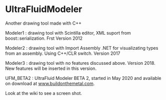 # UltraFluidModeler
Another drawing tool made with C++

Modeler1 : drawing tool with Scintilla editor, XML suport from boost::serialization. Frst Version 2012

Modeler2 : drawing tool with Import Assembly .NET for visualizating types from an assembly. Using C++/CLR switch. Version 2017

Modeler3 : drawing tool with no features discussed above. Version 2018. New features will be inserted  in this version.

UFM_BETA2 : UltraFluid Modeler BETA 2, started in May 2020 and available on download at www.buildonthemetal.com.

Look at the wiki to see a screen shot.
